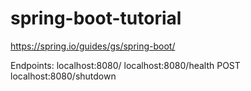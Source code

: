 # spring-boot-tutorial

https://spring.io/guides/gs/spring-boot/

Endpoints:
localhost:8080/
localhost:8080/health
POST localhost:8080/shutdown
